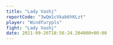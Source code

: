 ```yaml
---
title: "Lady Vashj"
reportCode: "3wQm1cVkab6YKLzt"
player: "Windfurypls"
fight: "Lady Vashj"
date: 2021-09-26T18:56:24.204000+00:00
---
```

